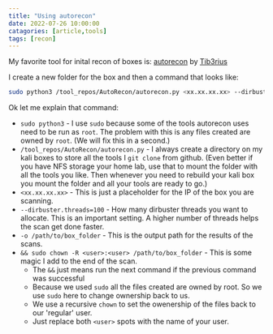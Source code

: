 ```yaml
---
title: "Using autorecon"
date: 2022-07-26 10:00:00
catagories: [article,tools]
tags: [recon]
---
```

My favorite tool for inital recon of boxes is: [autorecon](https://github.com/Tib3rius/AutoRecon) by [Tib3rius](https://twitter.com/0xTib3rius) 

I create a new folder for the box and then a command that looks like:
```bash
sudo python3 /tool_repos/AutoRecon/autorecon.py <xx.xx.xx.xx> --dirbuster.threads=100 -o /path/to/box_folder && sudo chown -R <user>:<user> /path/to/box_folder
```
Ok let me explain that command:
- `sudo python3` - I use `sudo` because some of the tools autorecon uses need to be run as `root`. The problem with this is any files created are owned by `root`. (We will fix this in a second.)
- `/tool_repos/AutoRecon/autorecon.py` - I always create a directory on my kali boxes to store all the tools I `git clone` from github. (Even better if you have NFS storage your home lab, use that to mount the folder with all the tools you like. Then whenever you need to rebuild your kali box you mount the folder and all your tools are ready to go.)
- `<xx.xx.xx.xx>` - This is just a placeholder for the IP of the box you are scanning.
- `--dirbuster.threads=100` - How many dirbuster threads you want to allocate. This is an important setting. A higher number of threads helps the scan get done faster.
- `-o /path/to/box_folder` - This is the output path for the results of the scans.
- `&& sudo chown -R <user>:<user> /path/to/box_folder` - This is some magic I add to the end of the scan.
    - The `&&` just means run the next command if the previous command was successful
    - Because we used `sudo` all the files created are owned by root. So we use `sudo` here to change ownership back to us.
    - We use a recursive `chown` to set the owenership of the files back to our 'regular' user.
    - Just replace both `<user>` spots with the name of your user.
